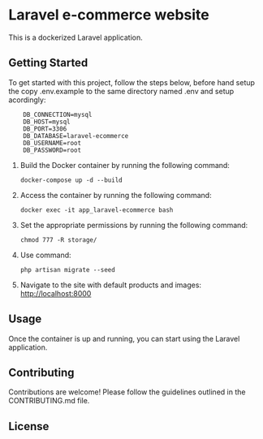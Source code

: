 # Laravel e-commerce website

This is a dockerized Laravel application.

## Getting Started

To get started with this project, follow the steps below, before hand setup the copy .env.example to the same directory named .env and setup acordingly:
```
    DB_CONNECTION=mysql
    DB_HOST=mysql
    DB_PORT=3306
    DB_DATABASE=laravel-ecommerce
    DB_USERNAME=root
    DB_PASSWORD=root
```

1. Build the Docker container by running the following command:
    ```
    docker-compose up -d --build
    ```

2. Access the container by running the following command:
    ```
    docker exec -it app_laravel-ecommerce bash
    ```

3. Set the appropriate permissions by running the following command:
    ```
    chmod 777 -R storage/
    ```

4. Use command:
    ```
    php artisan migrate --seed
    ```

5. Navigate to the site with default products and images:
    [http://localhost:8000](http://localhost:8000)

## Usage

Once the container is up and running, you can start using the Laravel application.

## Contributing

Contributions are welcome! Please follow the guidelines outlined in the CONTRIBUTING.md file.

## License